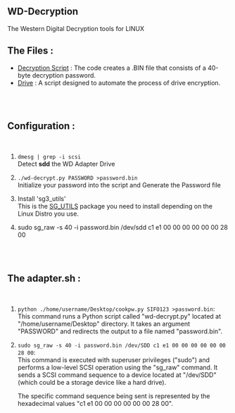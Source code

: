 ## WD-Decryption
The Western Digital Decryption tools for LINUX

## The Files : 
* [Decryption Script](wd-decrypt.py) : The code creates a .BIN file that consists of a 40-byte decryption password. 
* [Drive](adapter.sh) : A script designed to automate the process of drive encryption.

<br>
<br>

## Configuration : 

<br>

1. ```dmesg | grep -i scsi ```
<br> Detect **sdd** the WD Adapter Drive

2. ```./wd-decrypt.py PASSWORD >password.bin```
<br> Initialize your password into the script and Generate the Password file

3. Install 'sg3_utils' 
<br> This is the [SG_UTILS](https://www.linuxfromscratch.org/blfs/view/svn/general/sg3_utils.html) package you need to install depending on the Linux Distro you use. 

4. sudo sg_raw -s 40 -i password.bin /dev/sdd c1 e1 00 00 00 00 00 00 28 00

<br>
<br>

## The adapter.sh : 

<br>

1. `python ./home/username/Desktop/cookpw.py SIFO123 >password.bin`:  
   This command runs a Python script called "wd-decrypt.py" located at "/home/username/Desktop" directory. It takes an argument "PASSWORD" and redirects the output to a file named "password.bin". 


2. `sudo sg_raw -s 40 -i password.bin /dev/SDD c1 e1 00 00 00 00 00 00 28 00`:  
   This command is executed with superuser privileges ("sudo") and performs a low-level SCSI operation using the "sg_raw" command. It sends a SCSI command sequence to a device located at "/dev/SDD" (which could be a storage device like a hard drive).

   The specific command sequence being sent is represented by the hexadecimal values "c1 e1 00 00 00 00 00 00 28 00".

